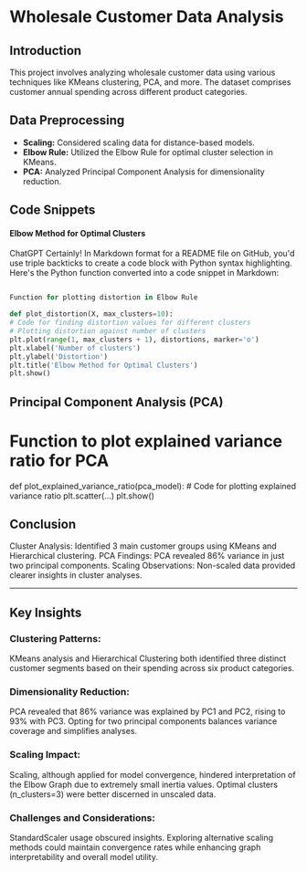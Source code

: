 # Wholesale Customer Data Analysis

## Introduction

This project involves analyzing wholesale customer data using various techniques like KMeans clustering, PCA, and more. The dataset comprises customer annual spending across different product categories.

## Data Preprocessing

- **Scaling:** Considered scaling data for distance-based models.
- **Elbow Rule:** Utilized the Elbow Rule for optimal cluster selection in KMeans.
- **PCA:** Analyzed Principal Component Analysis for dimensionality reduction.

## Code Snippets

#### Elbow Method for Optimal Clusters



ChatGPT
Certainly! In Markdown format for a README file on GitHub, you'd use triple backticks to create a code block with Python syntax highlighting. Here's the Python function converted into a code snippet in Markdown:

```python

Function for plotting distortion in Elbow Rule

def plot_distortion(X, max_clusters=10):
# Code for finding distortion values for different clusters
# Plotting distortion against number of clusters
plt.plot(range(1, max_clusters + 1), distortions, marker='o')
plt.xlabel('Number of clusters')
plt.ylabel('Distortion')
plt.title('Elbow Method for Optimal Clusters')
plt.show()
```

## Principal Component Analysis (PCA)

# Function to plot explained variance ratio for PCA
def plot_explained_variance_ratio(pca_model):
    # Code for plotting explained variance ratio
    plt.scatter(...)
    plt.show()



## Conclusion

Cluster Analysis: Identified 3 main customer groups using KMeans and Hierarchical clustering.
PCA Findings: PCA revealed 86% variance in just two principal components.
Scaling Observations: Non-scaled data provided clearer insights in cluster analyses.

---

## Key Insights

### Clustering Patterns:
KMeans analysis and Hierarchical Clustering both identified three distinct customer segments based on their spending across six product categories.

### Dimensionality Reduction:
PCA revealed that 86% variance was explained by PC1 and PC2, rising to 93% with PC3. Opting for two principal components balances variance coverage and simplifies analyses.

### Scaling Impact:
Scaling, although applied for model convergence, hindered interpretation of the Elbow Graph due to extremely small inertia values. Optimal clusters (n_clusters=3) were better discerned in unscaled data.

### Challenges and Considerations:
StandardScaler usage obscured insights. Exploring alternative scaling methods could maintain convergence rates while enhancing graph interpretability and overall model utility.
 


